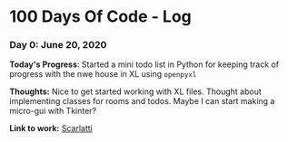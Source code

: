 # 100 Days Of Code - Log

### Day 0: June 20, 2020


**Today's Progress**: Started a mini todo list in Python for keeping track of progress with the nwe house in XL using `openpyxl`

**Thoughts:** Nice to get started working with XL files. Thought about implementing classes for rooms and todos. Maybe I can start making a micro-gui with Tkinter?

**Link to work:** [Scarlatti](scripts/scarlatti.py)
